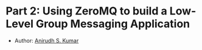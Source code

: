 # Part 2: Using ZeroMQ to build a Low-Level Group Messaging Application

- Author: [Anirudh S. Kumar](https://github.com/Anirudh-S-Kumar)